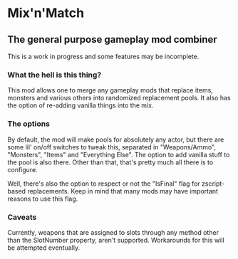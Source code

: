 # Mix'n'Match
## The general purpose gameplay mod combiner

This is a work in progress and some features may be incomplete.

### What the hell is this thing?

This mod allows one to merge any gameplay mods that replace items, monsters and
various others into randomized replacement pools. It also has the option of
re-adding vanilla things into the mix.

### The options

By default, the mod will make pools for absolutely any actor, but there are
some lil' on/off switches to tweak this, separated in "Weapons/Ammo",
"Monsters", "Items" and "Everything Else". The option to add vanilla stuff to
the pool is also there. Other than that, that's pretty much all there is to
configure.

Well, there's also the option to respect or not the "IsFinal" flag for
zscript-based replacements. Keep in mind that many mods may have important
reasons to use this flag.

### Caveats

Currently, weapons that are assigned to slots through any method other than the
SlotNumber property, aren't supported. Workarounds for this will be attempted
eventually.
